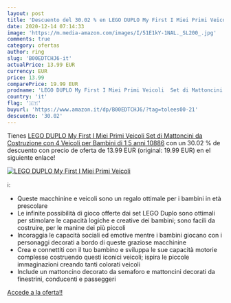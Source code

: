 ```yaml
---
layout: post
title: 'Descuento del 30.02 % en LEGO DUPLO My First I Miei Primi Veicoli'
date: 2020-12-14 07:14:33
image: 'https://m.media-amazon.com/images/I/51E1kY-1NAL._SL200_.jpg'
comments: true
category: ofertas
author: ring
slug: 'B00EDTCHJ6-it'
actualPrice: 13.99 EUR
currency: EUR
price: 13.99
comparePrice: 19.99 EUR
prodname: 'LEGO DUPLO My First I Miei Primi Veicoli  Set di Mattoncini da Costruzione con 4 Veicoli  per Bambini di 1 5 anni  10886'
country: 'it'
flag: '🇮🇹'
buyurl: 'https://www.amazon.it/dp/B00EDTCHJ6/?tag=tolees00-21'
descuento: '30.02'
---
```


Tienes [LEGO DUPLO My First I Miei Primi Veicoli  Set di Mattoncini da Costruzione con 4 Veicoli  per Bambini di 1 5 anni  10886](https://www.amazon.it/dp/B00EDTCHJ6/?tag=tolees00-21) con un 30.02 % de descuento con precio de oferta de 13.99 EUR (original: 19.99 EUR) en el siguiente enlace!

[![LEGO DUPLO My First I Miei Primi Veicoli](https://m.media-amazon.com/images/I/51E1kY-1NAL._SL200_.jpg)](https://www.amazon.it/dp/B00EDTCHJ6/?tag=tolees00-21)

ℹ️:

- Queste macchinine e veicoli sono un regalo ottimale per i bambini in età prescolare
- Le infinite possibilità di gioco offerte dai set LEGO Duplo sono ottimali per stimolare le capacità logiche e creative dei bambini; sono facili da costruire, per le manine dei più piccoli
- Incoraggia le capacità sociali ed emotive mentre i bambini giocano con i personaggi decorati a bordo di queste graziose macchinine
- Crea e connettiti con il tuo bambino e sviluppa le sue capacità motorie complesse costruendo questi iconici veicoli; ispira le piccole immaginazioni creando tanti colorati veicoli
- Include un mattoncino decorato da semaforo e mattoncini decorati da finestrini, conducenti e passeggeri

[Accede a la oferta!!](https://www.amazon.it/dp/B00EDTCHJ6/?tag=tolees00-21)
